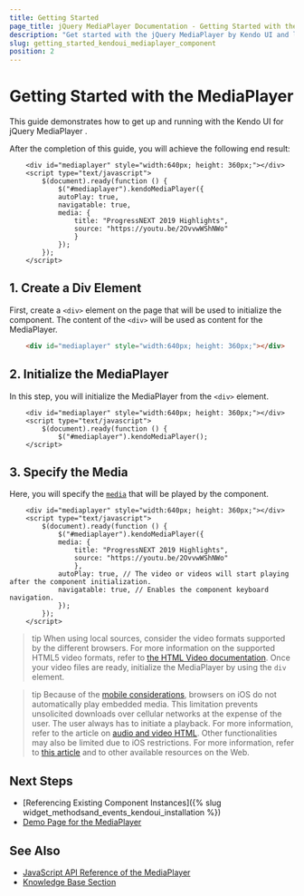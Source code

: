 ```yaml
---
title: Getting Started
page_title: jQuery MediaPlayer Documentation - Getting Started with the MediaPlayer
description: "Get started with the jQuery MediaPlayer by Kendo UI and learn how to create, initialize, and enable the component."
slug: getting_started_kendoui_mediaplayer_component
position: 2
---
```


# Getting Started with the MediaPlayer 

This guide demonstrates how to get up and running with the Kendo UI for jQuery MediaPlayer .

After the completion of this guide, you will achieve the following end result:

```dojo
    <div id="mediaplayer" style="width:640px; height: 360px;"></div>
    <script type="text/javascript">
        $(document).ready(function () {
            $("#mediaplayer").kendoMediaPlayer({
            autoPlay: true,
            navigatable: true,
            media: {
                title: "ProgressNEXT 2019 Highlights",
                source: "https://youtu.be/2OvvwWShNWo"
                }
            });
        });
    </script>
```

## 1. Create a Div Element

First, create a `<div>` element on the page that will be used to initialize the component. The content of the `<div>` will be used as content for the MediaPlayer.

```html
    <div id="mediaplayer" style="width:640px; height: 360px;"></div>
```

## 2. Initialize the MediaPlayer

In this step, you will initialize the MediaPlayer from the `<div>` element.

```dojo
    <div id="mediaplayer" style="width:640px; height: 360px;"></div>
    <script type="text/javascript">
        $(document).ready(function () {
            $("#mediaplayer").kendoMediaPlayer();
    </script>
```

## 3. Specify the Media

Here, you will specify the [`media`](/api/javascript/ui/mediaplayer/configuration/media) that will be played by the component.

```dojo
    <div id="mediaplayer" style="width:640px; height: 360px;"></div>
    <script type="text/javascript">
        $(document).ready(function () {
            $("#mediaplayer").kendoMediaPlayer({
            media: {
                title: "ProgressNEXT 2019 Highlights",
                source: "https://youtu.be/2OvvwWShNWo"
                },
            autoPlay: true, // The video or videos will start playing after the component initialization.
            navigatable: true, // Enables the component keyboard navigation.
            });
        });
    </script>
```

>tip When using local sources, consider the video formats supported by the different browsers. For more information on the supported HTML5 video formats, refer to [the HTML Video documentation](http://www.w3schools.com/html/html5_video.asp). Once your video files are ready, initialize the MediaPlayer by using the `div` element.

>tip Because of the [mobile considerations](https://developers.google.com/youtube/iframe_api_reference#Mobile_considerations), browsers on iOS do not automatically play embedded media. This limitation prevents unsolicited downloads over cellular networks at the expense of the user. The user always has to initiate a playback. For more information, refer to the article on [audio and video HTML](https://developer.apple.com/library/safari/documentation/AudioVideo/Conceptual/Using_HTML5_Audio_Video/AudioandVideoTagBasics/AudioandVideoTagBasics.html).
Other functionalities may also be limited due to iOS restrictions. For more information, refer to [this article](https://community.shopify.com/c/shopify-design/html5-videos-do-not-work-in-safari-on-mac-or-ios-but-work-fine/td-p/2137777) and to other available resources on the Web.

## Next Steps

* [Referencing Existing Component Instances]({% slug widget_methodsand_events_kendoui_installation %})
* [Demo Page for the MediaPlayer](https://demos.telerik.com/kendo-ui/mediaplayer/index)

## See Also 

* [JavaScript API Reference of the MediaPlayer](/api/javascript/ui/mediaplayer)
* [Knowledge Base Section](/knowledge-base)

<script>
  window.onload = function() {
    document.getElementsByClassName("btn-run")[0].click();
  }
</script>
